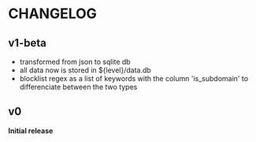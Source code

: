 # CHANGELOG

## v1-beta

-   transformed from json to sqlite db
-   all data now is stored in ${level}/data.db
-   blocklist regex as a list of keywords with the column 'is_subdomain' to differenciate between the two types

## v0

**Initial release**
